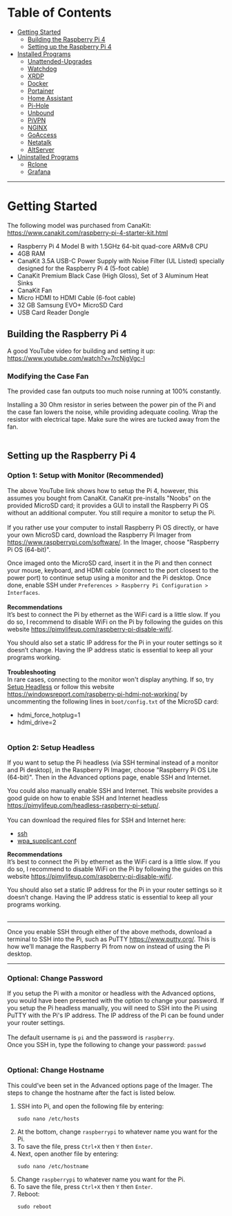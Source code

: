 # Table of Contents
* [Getting Started](#Getting-Started)
  * [Building the Raspberry Pi 4](#Building-the-Raspberry-Pi-4)
  * [Setting up the Raspberry Pi 4](#Setting-up-the-Raspberry-Pi-4)
* [Installed Programs](/Raspberry%20Pi%204/Installed%20Programs/)
  * [Unattended-Upgrades](/Raspberry%20Pi%204/Installed%20Programs/01%20-%20Unattended-Upgrades.md)
  * [Watchdog](/Raspberry%20Pi%204/Installed%20Programs/02%20-%20Watchdog.md)
  * [XRDP](/Raspberry%20Pi%204/Installed%20Programs/03%20-%20XRDP.md)
  * [Docker](/Raspberry%20Pi%204/Installed%20Programs/04%20-%20Docker.md)
  * [Portainer](/Raspberry%20Pi%204/Installed%20Programs/05%20-%20Portainer.md)
  * [Home Assistant](/Raspberry%20Pi%204/Installed%20Programs/06%20-%20Home%20Assistant.md)
  * [Pi-Hole](/Raspberry%20Pi%204/Installed%20Programs/07%20-%20Pi-Hole.md)
  * [Unbound](/Raspberry%20Pi%204/Installed%20Programs/08%20-%20Unbound.md)
  * [PiVPN](/Raspberry%20Pi%204/Installed%20Programs/09%20-%20PiVPN.md)
  * [NGINX](/Raspberry%20Pi%204/Installed%20Programs/10%20-%20NGINX.md)
  * [GoAccess](/Raspberry%20Pi%204/Installed%20Programs/11%20-%20GoAccess.md)
  * [Netatalk](/Raspberry%20Pi%204/Installed%20Programs/12%20-%20Netatalk.md)
  * [AltServer](/Raspberry%20Pi%204/Installed%20Programs/13%20-%20AltServer.md)
* [Uninstalled Programs](/Raspberry%20Pi%204/Uninstalled%20Programs/)
  * [Rclone](/Raspberry%20Pi%204/Uninstalled%20Programs/01%20-%20Rclone.md)
  * [Grafana](/Raspberry%20Pi%204/Uninstalled%20Programs/02%20-%20Grafana.md)
  
***

# Getting Started
The following model was purchased from CanaKit: https://www.canakit.com/raspberry-pi-4-starter-kit.html
* Raspberry Pi 4 Model B with 1.5GHz 64-bit quad-core ARMv8 CPU
* 4GB RAM
* CanaKit 3.5A USB-C Power Supply with Noise Filter (UL Listed) specially designed for the Raspberry Pi 4 (5-foot cable)
* CanaKit Premium Black Case (High Gloss), Set of 3 Aluminum Heat Sinks
* CanaKit Fan
* Micro HDMI to HDMI Cable (6-foot cable)
* 32 GB Samsung EVO+ MicroSD Card
* USB Card Reader Dongle

## Building the Raspberry Pi 4
A good YouTube video for building and setting it up: https://www.youtube.com/watch?v=7rcNjgVgc-I <br>
### Modifying the Case Fan
The provided case fan outputs too much noise running at 100% constantly. <br>

Installing a 30 Ohm resistor in series between the power pin of the Pi and the case fan lowers the noise, while providing adequate cooling. Wrap the resistor with electrical tape. Make sure the wires are tucked away from the fan.
<br><br>

## Setting up the Raspberry Pi 4
### Option 1: Setup with Monitor (Recommended)
The above YouTube link shows how to setup the Pi 4, however, this assumes you bought from CanaKit. CanaKit pre-installs "Noobs" on the provided MicroSD card; it provides a GUI to install the Raspberry Pi OS without an additional computer. You still require a monitor to setup the Pi. <br><br>
If you rather use your computer to install Raspberry Pi OS directly, or have your own MicroSD card, download the Raspberry Pi Imager from https://www.raspberrypi.com/software/. In the Imager, choose "Raspberry Pi OS (64-bit)". <br>

Once imaged onto the MicroSD card, insert it in the Pi and then connect your mouse, keyboard, and HDMI cable (connect to the port closest to the power port) to continue setup using a monitor and the Pi desktop. Once done, enable SSH under `Preferences > Raspberry Pi Configuration > Interfaces`. <br><br>
**Recommendations**<br>
It’s best to connect the Pi by ethernet as the WiFi card is a little slow. If you do so, I recommend to disable WiFi on the Pi by following the guides on this website https://pimylifeup.com/raspberry-pi-disable-wifi/.

You should also set a static IP address for the Pi in your router settings so it doesn’t change. Having the IP address static is essential to keep all your programs working. <br><br>
**Troubleshooting** <br>
In rare cases, connecting to the monitor won't display anything. If so, try [Setup Headless](#Setup-Headless) or follow this website https://windowsreport.com/raspberry-pi-hdmi-not-working/ by uncommenting the following lines in `boot/config.txt` of the MicroSD card:
* hdmi_force_hotplug=1
* hdmi_drive=2 
<br><br>

### Option 2: Setup Headless
If you want to setup the Pi headless (via SSH terminal instead of a monitor and Pi desktop), in the Raspberry Pi Imager, choose "Raspberry Pi OS Lite (64-bit)". Then in the Advanced options page, enable SSH and Internet.

You could also manually enable SSH and Internet. This website provides a good guide on how to enable SSH and Internet headless https://pimylifeup.com/headless-raspberry-pi-setup/. <br><br>
You can download the required files for SSH and Internet here:
* [ssh](https://github.com/justinknguyen/PiGuide/blob/349dbb43f6d59b7d5426713397d484182c751744/ssh) <br>
* [wpa_supplicant.conf](https://github.com/justinknguyen/PiGuide/blob/349dbb43f6d59b7d5426713397d484182c751744/wpa_supplicant.conf) 
<!-- -->
**Recommendations**<br>
It’s best to connect the Pi by ethernet as the WiFi card is a little slow. If you do so, I recommend to disable WiFi on the Pi by following the guides on this website https://pimylifeup.com/raspberry-pi-disable-wifi/.

You should also set a static IP address for the Pi in your router settings so it doesn’t change. Having the IP address static is essential to keep all your programs working. <br><br>

***********
Once you enable SSH through either of the above methods, download a terminal to SSH into the Pi, such as PuTTY https://www.putty.org/. This is how we’ll manage the Raspberry Pi from now on instead of using the Pi desktop.
***********

### Optional: Change Password
If you setup the Pi with a monitor or headless with the Advanced options, you would have been presented with the option to change your password. If you setup the Pi headless manually, you will need to SSH into the Pi using PuTTY with the Pi's IP address. The IP address of the Pi can be found under your router settings. <br><br>
The default username is `pi` and the password is `raspberry`. <br>
Once you SSH in, type the following to change your password:
`passwd`
<br><br>

### Optional: Change Hostname
This could’ve been set in the Advanced options page of the Imager. The steps to change the hostname after the fact is listed below.
1. SSH into Pi, and open the following file by entering:
    ```
    sudo nano /etc/hosts
    ```
2. At the bottom, change `raspberrypi` to whatever name you want for the Pi.
3. To save the file, press `Ctrl+X` then `Y` then `Enter`.
4. Next, open another file by entering:
    ```
    sudo nano /etc/hostname
    ```
5. Change `raspberrypi` to whatever name you want for the Pi.
6. To save the file, press `Ctrl+X` then `Y` then `Enter`.
7. Reboot:
    ```
    sudo reboot
    ```